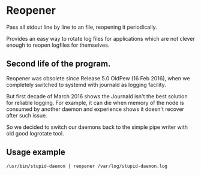 # Reopener

Pass all stdout line by line to an file, reopening it periodically.

Provides an easy way to rotate log files for applications
which are not clever enough to reopen logfiles for themselves.

## Second life of the program.

Reopener was obsolete since Release 5.0 OldPew (16 Feb 2016), when we
completely switched to systemd with journald as logging facility.

But first decade of March 2016 shows the Journald isn't the best solution
for reliable logging. For example, it can die when memory of the node
is consumed by another daemon and experience shows it doesn't recover
after such issue.

So we decided to switch our daemons back to the simple pipe writer with
old good logrotate tool.

## Usage example

    /usr/bin/stupid-daemon | reopener /var/log/stupid-daemon.log
